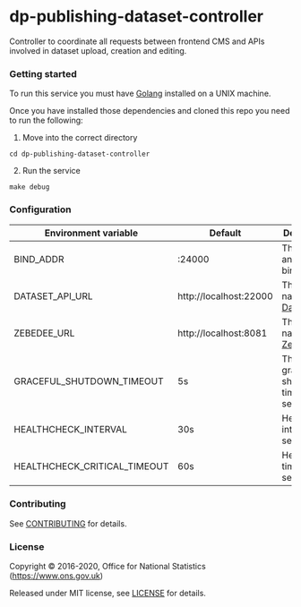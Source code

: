 dp-publishing-dataset-controller
================

Controller to coordinate all requests between frontend CMS and APIs involved in dataset upload, creation and editing. 

### Getting started

To run this service you must have [Golang](https://golang.org/) installed on a UNIX machine.

Once you have installed those dependencies and cloned this repo you need to run the following:

1. Move into the correct directory
```
cd dp-publishing-dataset-controller
```
2. Run the service
```
make debug
```


### Configuration

| Environment variable           | Default                           | Description
| ------------------------------ | --------------------------------- | -----------
| BIND_ADDR                      | :24000                            | The host and port to bind to
| DATASET_API_URL                | http://localhost:22000            | The host name for [Dataset API](https://github.com/ONSdigital/dp-dataset-api)
| ZEBEDEE_URL                    | http://localhost:8081             | The host name for [Zebedee](https://github.com/ONSdigital/zebedee)
| GRACEFUL_SHUTDOWN_TIMEOUT      | 5s                                | The graceful shutdown timeout in seconds
| HEALTHCHECK_INTERVAL           | 30s                               | Healthcheck interval in seconds
| HEALTHCHECK_CRITICAL_TIMEOUT   | 60s                               | Healthcheck timeout in seconds


### Contributing

See [CONTRIBUTING](CONTRIBUTING.md) for details.

### License

Copyright © 2016-2020, Office for National Statistics (https://www.ons.gov.uk)

Released under MIT license, see [LICENSE](LICENSE.md) for details.
